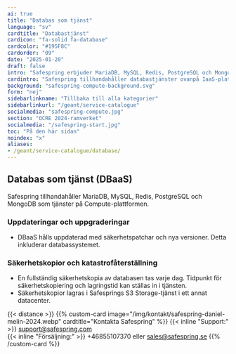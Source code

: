 ```yaml
---
ai: true
title: "Databas som tjänst"
language: "sv"
cardtitle: "Databastjänst"
cardicon: "fa-solid fa-database"
cardcolor: "#195F8C"
cardorder: "09"
date: "2025-01-20"
draft: false
intro: "Safespring erbjuder MariaDB, MySQL, Redis, PostgreSQL och MongoDB som tjänster på Compute-plattformen."
cardintro: "Safespring tillhandahåller databastjänster ovanpå IaaS-plattformen."
background: "safespring-compute-background.svg"
form: "nej"
sidebarlinkname: "Tillbaka till alla kategorier"
sidebarlinkurl: "/geant/service-catalogue"
socialmedia: "safespring-compute.jpg"
section: "OCRE 2024-ramverket"
socialmedia: "/safespring-start.jpg"
toc: "På den här sidan"
noindex: "x"
aliases:
- /geant/service-catalogue/database/
---
```

## Databas som tjänst (DBaaS)

Safespring tillhandahåller MariaDB, MySQL, Redis, PostgreSQL och MongoDB som tjänster på Compute-plattformen.

### Uppdateringar och uppgraderingar

- DBaaS hålls uppdaterad med säkerhetspatchar och nya versioner. Detta inkluderar databassystemet.

### Säkerhetskopior och katastrofåterställning

- En fullständig säkerhetskopia av databasen tas varje dag. Tidpunkt för säkerhetskopiering och lagringstid kan ställas in i tjänsten.
- Säkerhetskopior lagras i Safesprings S3 Storage-tjänst i ett annat datacenter.

{{< distance >}}
{{% custom-card image="/img/kontakt/safespring-daniel-melin-2024.webp" cardtitle="Kontakta Safespring" %}}
{{< inline "Support:" >}} support@safespring.com  
{{< inline "Försäljning:" >}} +46855107370 eller sales@safespring.se
{{% /custom-card %}}